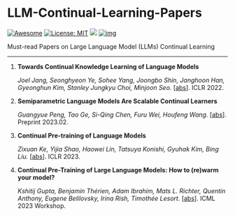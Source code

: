 # LLM-Continual-Learning-Papers

[![Awesome](https://camo.githubusercontent.com/64f8905651212a80869afbecbf0a9c52a5d1e70beab750dea40a994fa9a9f3c6/68747470733a2f2f617765736f6d652e72652f62616467652e737667)](https://github.com/AGI-Edgerunners/LLM-Continual-Learning-Papers) [![License: MIT](https://camo.githubusercontent.com/fd551ba4b042d89480347a0e74e31af63b356b2cac1116c7b80038f41b04a581/68747470733a2f2f696d672e736869656c64732e696f2f62616467652f4c6963656e73652d4d49542d677265656e2e737667)](https://opensource.org/licenses/MIT) <img src="https://img.shields.io/github/last-commit/tensorflow/tensorflow.svg"/> [![img](https://camo.githubusercontent.com/eafac29b763e18c4d80c680d6a179f348cfa2afbc8d3a45642df19fd580d2404/68747470733a2f2f696d672e736869656c64732e696f2f62616467652f5052732d57656c636f6d652d726564)](https://camo.githubusercontent.com/eafac29b763e18c4d80c680d6a179f348cfa2afbc8d3a45642df19fd580d2404/68747470733a2f2f696d672e736869656c64732e696f2f62616467652f5052732d57656c636f6d652d726564)

Must-read Papers on Large Language Model (LLMs) Continual Learning

----

1. **Towards Continual Knowledge Learning of Language Models**

   *Joel Jang, Seonghyeon Ye, Sohee Yang, Joongbo Shin, Janghoon Han, Gyeonghun Kim, Stanley Jungkyu Choi, Minjoon Seo.* [[abs](https://arxiv.org/abs/2110.03215)]. ICLR 2022.

1. **Semiparametric Language Models Are Scalable Continual Learners**

   *Guangyue Peng, Tao Ge, Si-Qing Chen, Furu Wei, Houfeng Wang.* [[abs](https://arxiv.org/abs/2303.01421)]. Preprint 2023.02.

1. **Continual Pre-training of Language Models**

   *Zixuan Ke, Yijia Shao, Haowei Lin, Tatsuya Konishi, Gyuhak Kim, Bing Liu.* [[abs](https://arxiv.org/abs/2302.03241)]. ICLR 2023.

1. **Continual Pre-Training of Large Language Models: How to (re)warm your model?**

   *Kshitij Gupta, Benjamin Thérien, Adam Ibrahim, Mats L. Richter, Quentin Anthony, Eugene Belilovsky, Irina Rish, Timothée Lesort.* [[abs](https://arxiv.org/abs/2308.04014)]. ICML 2023 Workshop.


